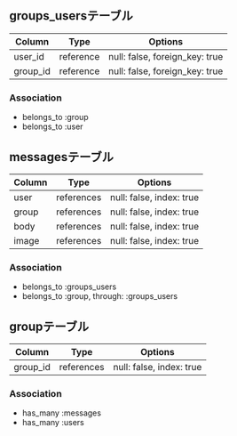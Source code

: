 ## groups_usersテーブル

|Column|Type|Options|
|------|----|-------|
|user_id|reference|null: false, foreign_key: true|
|group_id|reference|null: false, foreign_key: true|

### Association
- belongs_to :group
- belongs_to :user



## messagesテーブル
|Column|Type|Options|
|------|----|-------|
|user|references|null: false, index: true|
|group|references|null: false, index: true|
|body|references|null: false, index: true|
|image|references|null: false, index: true|


### Association
- belongs_to :groups_users
- belongs_to :group, through: :groups_users

## groupテーブル
|Column|Type|Options|
|------|----|-------|
|group_id|references|null: false, index: true|

### Association
- has_many :messages
- has_many :users